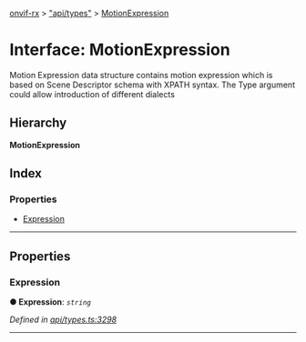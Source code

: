 [onvif-rx](../README.md) > ["api/types"](../modules/_api_types_.md) > [MotionExpression](../interfaces/_api_types_.motionexpression.md)

# Interface: MotionExpression

Motion Expression data structure contains motion expression which is based on Scene Descriptor schema with XPATH syntax. The Type argument could allow introduction of different dialects

## Hierarchy

**MotionExpression**

## Index

### Properties

* [Expression](_api_types_.motionexpression.md#expression)

---

## Properties

<a id="expression"></a>

###  Expression

**● Expression**: *`string`*

*Defined in [api/types.ts:3298](https://github.com/patrickmichalina/onvif-rx/blob/3ab1739/src/api/types.ts#L3298)*

___

